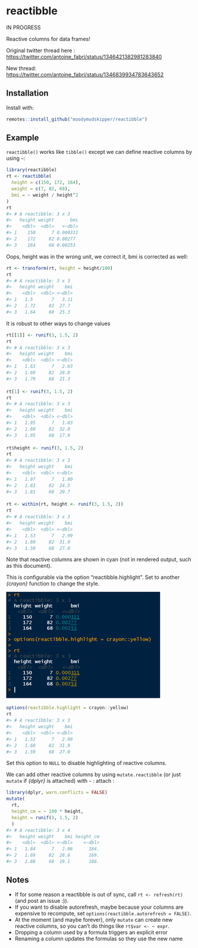 
# reactibble

IN PROGRESS

Reactive columns for data frames\!

Original twitter thread here :
<https://twitter.com/antoine_fabri/status/1346421382981283840>

New thread:
<https://twitter.com/antoine_fabri/status/1346839934783643652>

## Installation

Install with:

``` r
remotes::install_github("moodymudskipper/reactibble")
```

## Example

`reactibble()` works like `tibble()` except we can define reactive
columns by using `~`:

``` r
library(reactibble)
rt <- reactibble(
  height = c(150, 172, 164),
  weight = c(7, 82, 68),
  bmi = ~ weight / height^2
)
rt
#> # A reactibble: 3 x 3
#>   height weight      bmi
#>    <dbl>  <dbl>   <~dbl>
#> 1    150      7 0.000311
#> 2    172     82 0.00277 
#> 3    164     68 0.00253
```

Oops, height was in the wrong unit, we correct it, bmi is corrected as
well:

``` r
rt <- transform(rt, height = height/100)
rt
#> # A reactibble: 3 x 3
#>   height weight    bmi
#>    <dbl>  <dbl> <~dbl>
#> 1   1.5       7   3.11
#> 2   1.72     82  27.7 
#> 3   1.64     68  25.3
```

It is robust to other ways to change values

``` r
rt[[1]] <- runif(3, 1.5, 2)
rt
#> # A reactibble: 3 x 3
#>   height weight    bmi
#>    <dbl>  <dbl> <~dbl>
#> 1   1.63      7   2.63
#> 2   1.69     82  28.8 
#> 3   1.79     68  21.3

rt[1] <- runif(3, 1.5, 2)
rt
#> # A reactibble: 3 x 3
#>   height weight    bmi
#>    <dbl>  <dbl> <~dbl>
#> 1   1.95      7   1.83
#> 2   1.60     82  32.0 
#> 3   1.95     68  17.9

rt$height <- runif(3, 1.5, 2)
rt
#> # A reactibble: 3 x 3
#>   height weight    bmi
#>    <dbl>  <dbl> <~dbl>
#> 1   1.97      7   1.80
#> 2   1.83     82  24.5 
#> 3   1.81     68  20.7

rt <- within(rt, height <- runif(3, 1.5, 2))
rt
#> # A reactibble: 3 x 3
#>   height weight    bmi
#>    <dbl>  <dbl> <~dbl>
#> 1   1.53      7   2.99
#> 2   1.60     82  31.9 
#> 3   1.59     68  27.0
```

Note that reactive columns are shown in cyan (not in rendered output,
such as this document).

This is configurable via the option “reactibble.highlight”. Set to
another *{crayon}* function to change the style.

![](tools/rstudio.png)

``` r
options(reactibble.highlight = crayon::yellow)
rt
#> # A reactibble: 3 x 3
#>   height weight    bmi
#>    <dbl>  <dbl> <~dbl>
#> 1   1.53      7   2.99
#> 2   1.60     82  31.9 
#> 3   1.59     68  27.0
```

Set this option to `NULL` to disable highlighting of reactive columns.

We can add other reactive columns by using `mutate.reactibble` (or just
`mutate` if *{dplyr}* is attached) with `~` : attach :

``` r
library(dplyr, warn.conflicts = FALSE)
mutate(
  rt, 
  height_cm = ~ 100 * height, 
  height = runif(3, 1.5, 2)
  )
#> # A reactibble: 3 x 4
#>   height weight    bmi height_cm
#>    <dbl>  <dbl> <~dbl>    <~dbl>
#> 1   1.84      7   2.06      184.
#> 2   1.69     82  28.6       169.
#> 3   1.88     68  19.1       188.
```

## Notes

  - If for some reason a reactibble is out of sync, call `rt <-
    refresh(rt)` (and post an issue :)).
  - If you want to disable autorefresh, maybe because your columns are
    expensive to recompute, set `options(reactibble.autorefresh =
    FALSE)`.
  - At the moment (and maybe forever), only `mutate` can create new
    reactive columns, so you can’t do things like `rt$var <- ~ expr`.
  - Dropping a column used by a formula triggers an explicit error
  - Renaming a column updates the formulas so they use the new name
